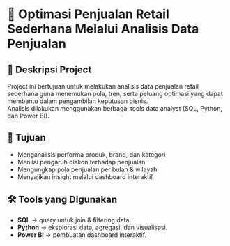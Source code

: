 # 🧾 Optimasi Penjualan Retail Sederhana Melalui Analisis Data Penjualan

## 📌 Deskripsi Project
Project ini bertujuan untuk melakukan analisis data penjualan retail sederhana guna menemukan pola, tren, serta peluang optimasi yang dapat membantu dalam pengambilan keputusan bisnis.  
Analisis dilakukan menggunakan berbagai tools data analyst (SQL, Python, dan Power BI).

## 🎯 Tujuan
- Menganalisis performa produk, brand, dan kategori
- Menilai pengaruh diskon terhadap penjualan
- Mengungkap pola penjualan per bulan & wilayah
- Menyajikan insight melalui dashboard interaktif

## 🛠️ Tools yang Digunakan
- **SQL** → query untuk join & filtering data.
- **Python** → eksplorasi data, agregasi, dan visualisasi.
- **Power BI** → pembuatan dashboard interaktif.
